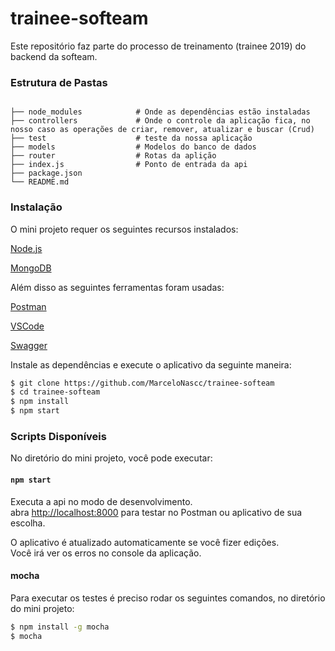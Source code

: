 # trainee-softeam

Este repositório faz parte do processo de treinamento (trainee 2019) do backend da softeam.

### Estrutura de Pastas
```

├── node_modules            # Onde as dependências estão instaladas
├── controllers             # Onde o controle da aplicação fica, no nosso caso as operações de criar, remover, atualizar e buscar (Crud)           
├── test                    # teste da nossa aplicação
├── models                  # Modelos do banco de dados
├── router                  # Rotas da aplição 
├── index.js                # Ponto de entrada da api
├── package.json
└── README.md

```

### Instalação

O mini projeto requer os seguintes recursos instalados:

[Node.js]

[MongoDB]

Além disso as seguintes ferramentas foram usadas: 

[Postman] 

[VSCode]

[Swagger]

Instale as dependências e execute o aplicativo da seguinte maneira:

```sh
$ git clone https://github.com/MarceloNascc/trainee-softeam
$ cd trainee-softeam
$ npm install
$ npm start
```

### Scripts Disponíveis

No diretório do mini projeto, você pode executar:

#### `npm start`

Executa a api no modo de desenvolvimento.<br>
abra [http://localhost:8000](http://localhost:8000) para testar no Postman ou aplicativo de sua escolha.

O aplicativo é atualizado automaticamente se você fizer edições.<br>
Você irá ver os erros no console da aplicação.

#### mocha

Para executar os testes é preciso rodar os seguintes comandos, no diretório do mini projeto:

```sh
$ npm install -g mocha
$ mocha
```

[node.js]: <http://nodejs.org>  
[NPM]: <https://www.npmjs.com/>
[chai]: <https://www.chaijs.com/>
[mocha]: <https://mochajs.org/>
[MongoDB]: <https://www.mongodb.com/>
[Postman]: <https://www.getpostman.com/>
[VSCode]: <https://code.visualstudio.com/>
[Swagger]: <https://swagger.io>